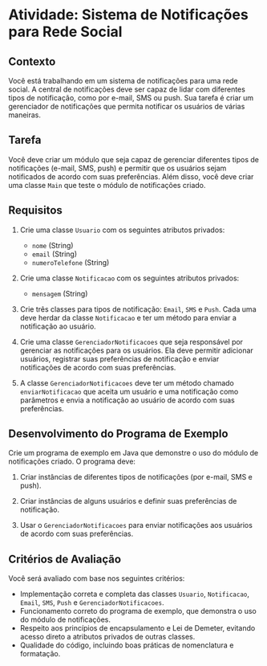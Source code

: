 # Atividade: Sistema de Notificações para Rede Social

## Contexto

Você está trabalhando em um sistema de notificações para uma rede social. A central de notificações deve ser capaz de lidar com diferentes tipos de notificação, como por e-mail, SMS ou push. Sua tarefa é criar um gerenciador de notificações que permita notificar os usuários de várias maneiras.

## Tarefa

Você deve criar um módulo que seja capaz de gerenciar diferentes tipos de notificações (e-mail, SMS, push) e permitir que os usuários sejam notificados de acordo com suas preferências. Além disso, você deve criar uma classe `Main` que teste o módulo de notificações criado.

## Requisitos

1. Crie uma classe `Usuario` com os seguintes atributos privados:
   - `nome` (String)
   - `email` (String)
   - `numeroTelefone` (String)

2. Crie uma classe `Notificacao` com os seguintes atributos privados:
   - `mensagem` (String)

3. Crie três classes para tipos de notificação: `Email`, `SMS` e `Push`. Cada uma deve herdar da classe `Notificacao` e ter um método para enviar a notificação ao usuário.

4. Crie uma classe `GerenciadorNotificacoes` que seja responsável por gerenciar as notificações para os usuários. Ela deve permitir adicionar usuários, registrar suas preferências de notificação e enviar notificações de acordo com suas preferências.

5. A classe `GerenciadorNotificacoes` deve ter um método chamado `enviarNotificacao` que aceita um usuário e uma notificação como parâmetros e envia a notificação ao usuário de acordo com suas preferências.

## Desenvolvimento do Programa de Exemplo

Crie um programa de exemplo em Java que demonstre o uso do módulo de notificações criado. O programa deve:

1. Criar instâncias de diferentes tipos de notificações (por e-mail, SMS e push).

2. Criar instâncias de alguns usuários e definir suas preferências de notificação.

3. Usar o `GerenciadorNotificacoes` para enviar notificações aos usuários de acordo com suas preferências.

## Critérios de Avaliação

Você será avaliado com base nos seguintes critérios:

- Implementação correta e completa das classes `Usuario`, `Notificacao`, `Email`, `SMS`, `Push` e `GerenciadorNotificacoes`.
- Funcionamento correto do programa de exemplo, que demonstra o uso do módulo de notificações.
- Respeito aos princípios de encapsulamento e Lei de Demeter, evitando acesso direto a atributos privados de outras classes.
- Qualidade do código, incluindo boas práticas de nomenclatura e formatação.